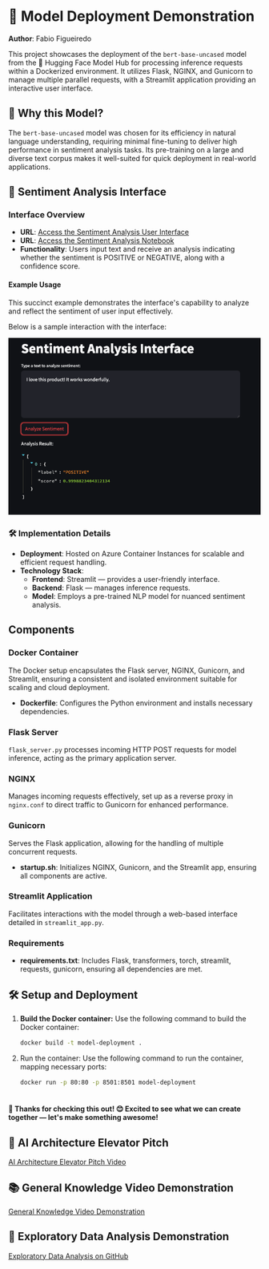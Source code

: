 # 🚀 Model Deployment Demonstration

**Author**: Fabio Figueiredo

This project showcases the deployment of the `bert-base-uncased` model from the 🤗 Hugging Face Model Hub for processing inference requests within a Dockerized environment. It utilizes Flask, NGINX, and Gunicorn to manage multiple parallel requests, with a Streamlit application providing an interactive user interface.

## 📌 Why this Model?

The `bert-base-uncased` model was chosen for its efficiency in natural language understanding, requiring minimal fine-tuning to deliver high performance in sentiment analysis tasks. Its pre-training on a large and diverse text corpus makes it well-suited for quick deployment in real-world applications.

## 🎨 Sentiment Analysis Interface

### Interface Overview

- **URL**: [Access the Sentiment Analysis User Interface](http://52.146.57.234/)
- **URL**: [Access the Sentiment Analysis Notebook](https://colab.research.google.com/drive/14o5zHaN4gnqzoZzTR1ZoX9fd3c-ycQFV?usp=sharing)
- **Functionality**: Users input text and receive an analysis indicating whether the sentiment is POSITIVE or NEGATIVE, along with a confidence score.

#### Example Usage

This succinct example demonstrates the interface's capability to analyze and reflect the sentiment of user input effectively.

Below is a sample interaction with the interface:

![Sentiment Analysis Interface Example](https://github.com/onchainlabs1/lemay/blob/main/Sentiment-analysis-interface.png) 

### 🛠️ Implementation Details

- **Deployment**: Hosted on Azure Container Instances for scalable and efficient request handling.
- **Technology Stack**:
  - **Frontend**: Streamlit — provides a user-friendly interface.
  - **Backend**: Flask — manages inference requests.
  - **Model**: Employs a pre-trained NLP model for nuanced sentiment analysis.


## Components

### Docker Container

The Docker setup encapsulates the Flask server, NGINX, Gunicorn, and Streamlit, ensuring a consistent and isolated environment suitable for scaling and cloud deployment.

- **Dockerfile**: Configures the Python environment and installs necessary dependencies.

### Flask Server

`flask_server.py` processes incoming HTTP POST requests for model inference, acting as the primary application server.

### NGINX

Manages incoming requests effectively, set up as a reverse proxy in `nginx.conf` to direct traffic to Gunicorn for enhanced performance.

### Gunicorn

Serves the Flask application, allowing for the handling of multiple concurrent requests.

- **startup.sh**: Initializes NGINX, Gunicorn, and the Streamlit app, ensuring all components are active.

### Streamlit Application

Facilitates interactions with the model through a web-based interface detailed in `streamlit_app.py`.

### Requirements

- **requirements.txt**: Includes Flask, transformers, torch, streamlit, requests, gunicorn, ensuring all dependencies are met.

## 🛠️ Setup and Deployment

1. **Build the Docker container:**
   Use the following command to build the Docker container:
   ```bash
   docker build -t model-deployment .
   
2. Run the container:
Use the following command to run the container, mapping necessary ports:
   ```bash
   docker run -p 80:80 -p 8501:8501 model-deployment



#### 🚀 Thanks for checking this out! 😊 Excited to see what we can create together — let's make something awesome!


## 🎥 AI Architecture Elevator Pitch
[AI Architecture Elevator Pitch Video](https://www.youtube.com/watch?v=ZW-hsYpi36A)

## 📚 General Knowledge Video Demonstration
[General Knowledge Video Demonstration](https://www.youtube.com/watch?v=N98e7LbzxkI)

## 🚀 Exploratory Data Analysis Demonstration 
[Exploratory Data Analysis on GitHub](https://github.com/onchainlabs1/exploratory/)





